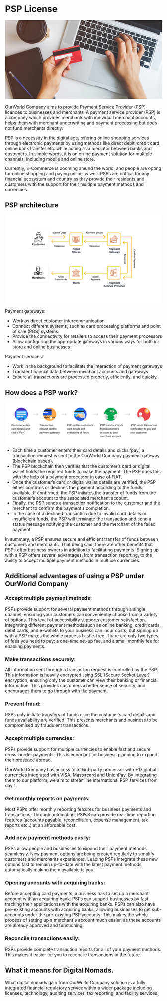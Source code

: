 # PSP License

![](img/psp.png)  

OurWorld Company aims to provide Payment Service Provider (PSP) licences to businesses and merchants. A payment service provider (PSP) is a company which provides merchants with individual merchant accounts, helps them with merchant underwriting and payment processing but does not fund merchants directly. 

PSP is a necessity in the digital age, offering online shopping services through electronic payments by using methods like direct debit, credit card, online bank transfer etc. while acting as a mediator between banks and customers. In simple words, it is an online payment solution for multiple channels, including mobile and online store.

Currently, E-Commerce is booming around the world, and people are opting for online shopping and paying online as well. 
PSPs are critical for any financial ecosystem and country as they provide their residents and customers with the support for their multiple payment methods and currencies.

## PSP architecture

![](img/psp3.png)  

Payment gateways:
- Work as direct customer intercommunication
- Connect different systems, such as card processing platforms and point of sale (POS) systems
- Provide the connectivity for retailers to access their payment processors
- Allow configuring the appropriate gateways in various ways for both in-store and online businesses

Payment services:
- Work in the background to facilitate the interaction of payment gateways
- Transfer financial data between merchant accounts and gateways
- Ensure all transactions are processed properly, efficiently, and quickly

## How does a PSP work?

![](img/psp_how.png)  

- Each time a customer enters their card details and clicks ‘pay’, a transaction request is sent to the OurWorld Company payment gateway (blockchain based).
- The PSP blockchain then verifies that the customer’s card or digital wallet holds the required funds to make the payment. The PSP does this with the help of a payment processor in case of FIAT.
- Once the customer’s card or digital wallet details are verified, the PSP either confirms or declines the payment according to the funds available. If confirmed, the PSP initiates the transfer of funds from the customer’s account to the associated merchant account.
- Finally, the PSP sends a transaction notification to the customer and the merchant to confirm the payment's completion.
- In the case of a declined transaction due to invalid card details or insufficient funds, the PSP will terminate the transaction and send a status message notifying the customer and the merchant of the failed payment.

In summary, a PSP ensures secure and efficient transfer of funds between customers and merchants. That being said, there are other benefits that PSPs offer business owners in addition to facilitating payments. Signing up with a PSP offers several advantages, from transaction reporting, to the ability to accept multiple payment methods in multiple currencies.

## Additional advantages of using a PSP under OurWorld Company

### Accept multiple payment methods:

PSPs provide support for several payment methods through a single channel, ensuring your customers can conveniently choose from a variety of options. This level of accessibility supports customer satisfaction. Integrating different payment methods such as online banking, credit cards, debit cards, and e-wallets to your business can incur costs, but signing up with a PSP makes the whole process hastle-free. There are only two types of fees you need to pay: a one-time set-up fee, and a small monthly fee for enabling payments.

### Make transactions securely:

All information sent through a transaction request is controlled by the PSP. This information is heavily encrypted using SSL (Secure Socket Layer) encryption, ensuring only the customer can view their banking or financial information. This provides customers a better sense of security, and encourages them to go through with the payment.

### Prevent fraud:

PSPs only initiate transfers of funds once the customer’s card details and funds availability are verified. This prevents merchants and business to be compromised by fraudulent transactions.

### Accept multiple currencies:

PSPs provide support for multiple currencies to enable fast and secure cross-border payments. This is important for business planning to expand their presence abroad. 

OurWorld Company has access to a third-party processor with +17 global currencies integrated with VISA, Mastercard and UnionPay. By integrating them to our platform, we aim to streamline international PSP services from day 1. 

### Get monthly reports on payments:

Most PSPs offer monthly reporting features for business payments and transactions. Through automation, PSPsS can provide real-time reporting features (accounts payable, reconciliation, expense management, tax reports etc..) at an affordable cost.

### Add new payment methods easily:

PSPs allow people and businesses to expand their payment methods seamlessly. New payment options are being created regularly to simplify customers and merchants experiences. Leading PSPs integrate these new options fast to remain up-to-date with the latest payment methods, automatically making them available to you.

### Opening accounts with acquiring banks:

Before accepting card payments, a business has to set up a merchant account with an acquiring bank. PSPs can support businesses by fast tracking their applicationss with the acquiring banks. PSPs can also have pre-existing accounts with acquiring banks, allowing businesses to get sub-accounts under the pre-existing PSP accounts. This makes the whole process of setting up a merchant's account much easier, as these accounts are already approved and functioning.

### Reconcile transactions easily:

PSPs provide complete transaction reports for all of your payment methods. This makes it easier for you to reconcile transactions in the future.

## What it means for Digital Nomads.

What digital nomads gain from OurWorld Company solution is a fully integrated financial regulatory service within a wider package including licenses, technology, auditing services, tax reporting, and facility services. 
